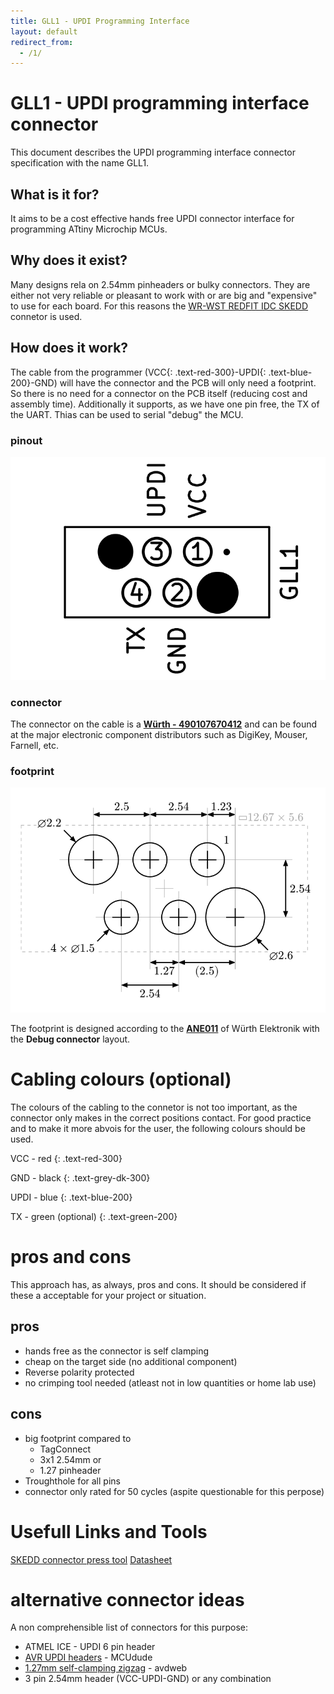 ```yaml
---
title: GLL1 - UPDI Programming Interface
layout: default
redirect_from:
  - /1/
---
```


# GLL1 - UPDI programming interface connector

This document describes the UPDI programming interface connector specification with the name GLL1. 

## What is it for?

It aims to be a cost effective hands free UPDI connector interface for programming ATtiny Microchip MCUs. 

## Why does it exist?

Many designs rela on 2.54mm pinheaders or bulky connectors. 
They are either not very reliable or pleasant to work with or are big and "expensive" to use for each board. 
For this reasons the [WR-WST REDFIT IDC SKEDD](https://www.we-online.com/en/components/products/REDFIT_IDC_SKEDD) connetor is used. 

## How does it work?

The cable from the programmer (VCC{: .text-red-300}-UPDI{: .text-blue-200}-GND) will have the connector and the PCB will only need a footprint. 
So there is no need for a connector on the PCB itself (reducing cost and assembly time).
Additionally it supports, as we have one pin free, the TX of the UART.
Thias can be used to serial "debug" the MCU. 

### pinout

![](../assets/gll1-pinout.svg)

### connector

The connector on the cable is a [**Würth - 490107670412**](https://www.we-online.com/en/components/products/REDFIT_IDC_SKEDD) and can be found at the major electronic component distributors such as DigiKey, Mouser, Farnell, etc. 

### footprint

![](../assets/gll1-footprint-dimensions.svg)

The footprint is designed according to the [**ANE011**](https://www.we-online.com/components/media/o210254v410%20ANE011b_EN.pdf) of Würth Elektronik with the **Debug connector** layout. 

# Cabling colours (optional)

The colours of the cabling to the connetor is not too important, as the connector only makes in the correct positions contact. 
For good practice and to make it more abvois for the user, the following colours should be used. 

VCC - red 
{: .text-red-300}

GND - black 
{: .text-grey-dk-300}

UPDI - blue
{: .text-blue-200}

TX - green (optional)
{: .text-green-200}

# pros and cons

This approach has, as always, pros and cons. 
It should be considered if these a acceptable for your project or situation. 

## pros
- hands free as the connector is self clamping
- cheap on the target side (no additional component)
- Reverse polarity protected
- no crimping tool needed (atleast not in low quantities or home lab use)

## cons
- big footprint compared to 
  - TagConnect 
  - 3x1 2.54mm or 
  - 1.27 pinheader
- Troughthole for all pins
- connector only rated for 50 cycles (aspite questionable for this perpose)

# Usefull Links and Tools

[SKEDD connector press tool](https://www.thingiverse.com/thing:6157896)
[Datasheet](https://www.we-online.com/components/products/datasheet/490107670412.pdf)

# alternative connector ideas

A non comprehensible list of connectors for this purpose:
- ATMEL ICE - UPDI 6 pin header
- [AVR UPDI headers](https://microchip.my.site.com/s/article/ATMEL-ICE---UPDI-6-pin-header-internal-connections-during-programing) - MCUdude
- [1.27mm self-clamping zigzag](https://avdweb.nl/arduino/attiny3217/ftdi-updi-connector) - avdweb
- 3 pin 2.54mm header (VCC-UPDI-GND) or any combination
